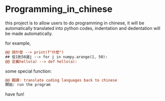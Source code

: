 # Programming_in_chinese
this project is to allow users to do programming in chinese, it will be automatically translated into python codes, indentation and dedentation will be made automatically.


for example, 

```diff
@@ 說什麼 --> print(f"什麼")
## 從1到50選j --> for j in numpy.arange(1, 50):
@@ 定義hello(a) --> def hello(a):

```

some special function:

```diff
@@ 翻譯: translate coding languages back to chinese
開始: run the program
```
have fun!
